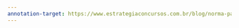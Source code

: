```yaml
---
annotation-target: https://www.estrategiaconcursos.com.br/blog/norma-padrao-e-variacao-linguistica/
---
```

